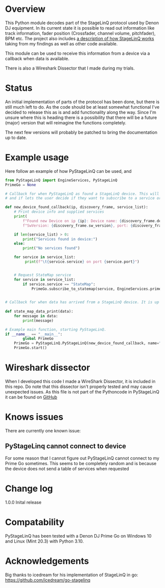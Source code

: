 # Overview
This Python module decodes part of the StageLinQ protocol used by Denon DJ equipment. In its current state it is
possible to read out information like track information, fader position (Crossfader, channel volume, pitchfader), BPM 
etc. The project also includes [a description of how StageLinQ works](./StageLinQ_protocol.md) taking from my findings
as well as other code available.

This module can be used to receive this information from a device via a callback when data is available.

There is also a Wireshark Dissector that I made during my trials.

# Status
An initial implementation of parts of the protocol has been done, but there is still much left to do. As the code should
be at least somewhat functional I've decided to release this as is and add functionality along the way. Since I'm unsure
where this is heading there is a possibility that there will be a future (major) version that will reimagine the 
functions completely.

The next few versions will probably be patched to bring the documentation up to date.

# Example usage
Here follow an example of how PyStageLinQ can be used, and 

```python
from PyStageLinQ import EngineServices, PyStageLinQ
PrimeGo = None

# Callback for when PyStageLinQ as found a StageLinQ device. This will print out information about the found device
# and if lets the user decide if they want to subscribe to a service or not.

def new_device_found_callback(ip, discovery_frame, service_list):
    # Print device info and supplied services
    print(
        f"Found new Device on ip {ip}: Device name: {discovery_frame.device_name}, ConnectionType: {discovery_frame.connection_type}, SwName: {discovery_frame.sw_name}, "
        f"SwVersion: {discovery_frame.sw_version}, port: {discovery_frame.Port}")

    if len(service_list) > 0:
        print("Services found in device:")
    else:
        print("No services found")

    for service in service_list:
         print(f"\t{service.service} on port {service.port}")


    # Request StateMap service
    for service in service_list:
        if service.service == "StateMap":
            PrimeGo.subscribe_to_statemap(service, EngineServices.prime_go, state_map_data_print)

            
# Callback for when data has arrived from a StageLinQ device. It is up to the user what to do with this information.
            
def state_map_data_print(data):
    for message in data:
        print(message)

# Example main function, starting PyStageLinQ.
if __name__ == "__main__":
        global PrimeGo
    PrimeGo = PyStageLinQ.PyStageLinQ(new_device_found_callback, name="Jaxcie StagelinQ")
    PrimeGo.start()
```

# Wireshark dissector
When I developed this code I made a WireShark Dissector, it is included in this repo. Do note that this dissector 
isn't properly tested and may cause unexpected issues. As this file is not part of the Pythoncode in PyStageLinQ it can
be found on [GitHub](https://github.com/Jaxc/PyStageLinQ/blob/main/tools/StageLinQ.lua)

# Knows issues
There are currently one known issue:

## PyStageLinq cannot connect to device
For some reason that I cannot figure out PyStageLinQ cannot connect to my Prime Go sometimes. This seems to be
completely random and is because the device does not send a table of services when requested

# Change log
1.0.0 Inital release

# Compatability
PyStageLinQ has been tested with a Denon DJ Prime Go on Windows 10 and Linux (Mint 20.3) with Python 3.10. 

# Acknowledgements
Big thanks to icedream for his implementation of StageLinQ in go:
https://github.com/icedream/go-stagelinq

